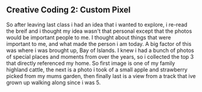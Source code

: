 ## Creative Coding 2: Custom Pixel
So after leaving last class i had an idea that i wanted to explore, i re-read the breif and i thought my idea wasn't that personal except that the photos would be important people to me. I thought about things that were important to me, and what made the person i am today. A big factor of this was where i was brought up, Bay of Islands. I knew i had a bunch of photos of special places and moments from over the years, so i collected the top 3 that directly referenced my home. So first image is one of my family highland cattle, the next is a photo i took of a small apple and strawberry picked from my mums garden, then finally last is a view from a track that ive grown up walking along since i was 5. 
